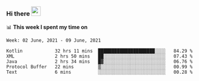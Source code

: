 ### Hi there <a href="https://www.gautamkrishnar.com/"><img src="https://media.giphy.com/media/hvRJCLFzcasrR4ia7z/giphy.gif" width="25px"></a>

📊 **This week I spent my time on**

<!--START_SECTION:waka-->
```text
Week: 02 June, 2021 - 09 June, 2021

Kotlin            32 hrs 11 mins  █████████████████████░░░░   84.29 % 
XML               2 hrs 50 mins   ██░░░░░░░░░░░░░░░░░░░░░░░   07.43 % 
Java              2 hrs 34 mins   █▓░░░░░░░░░░░░░░░░░░░░░░░   06.76 % 
Protocol Buffer   22 mins         ▒░░░░░░░░░░░░░░░░░░░░░░░░   00.99 % 
Text              6 mins          ░░░░░░░░░░░░░░░░░░░░░░░░░   00.28 % 
```
<!--END_SECTION:waka-->
